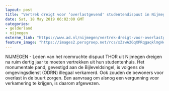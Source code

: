 ```yaml
---
layout: post
title: "Vertrek dreigt voor ‘overlastgevend' studentendispuut in Nijmegen"
date: Sat, 18 May 2019 06:02:00 GMT
categories: 
- gelderland 
- nijmegen 
externe_link: "https://www.ad.nl/nijmegen/vertrek-dreigt-voor-overlastgevend-studentendispuut-in-nijmegen~adb47500/"
feature_image: "https://images2.persgroep.net/rcs/xZzwA2GqXPRqgaqklmgHcEFChnw/diocontent/148610663/_fitwidth/400/?appId=21791a8992982cd8da851550a453bd7f&quality=0.7"
---
```


NIJMEGEN - Leden van het roemruchte dispuut THOR uit Nijmegen dreigen na ruim dertig jaar te moeten vertrekken uit hun studentenhuis. Het monumentale pand,  gevestigd aan de Bijleveldsingel, is volgens de omgevingsdienst (ODRN) illegaal verkamerd. Ook zouden de bewoners voor overlast in de buurt zorgen. Een aanvraag om alsnog een vergunning voor verkamering te krijgen, is daarom afgewezen.
